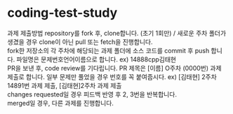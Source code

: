 # coding-test-study

과제 제출방법
repository를 fork 후, clone합니다. (초기 1회만) / 새로운 주차 폴더가 생겼을 경우 clone이 아닌 pull 또는 fetch을 진행합니다.  
fork한 저장소의 각 주차에 해당되는 과제 폴더에 소스 코드를 commit 후 push 합니다. 파일명은 문제번호언어이름으로 합니다. ex) 14888cpp김태현  
PR을 보낸 후, code review를 기다립니다. PR 제목은 [이름] O주차 (0000번) 과제 제출로 합니다. 일부 문제만 풀었을 경우 번호를 꼭 붙여줍시다. ex) [김태현] 2주차 14891번 과제 제출, [김태현]2주차 과제 제출  
changes requested일 경우 피드백 반영 후 2, 3번을 반복합니다.  
merged일 경우, 다른 과제를 진행합니다.
